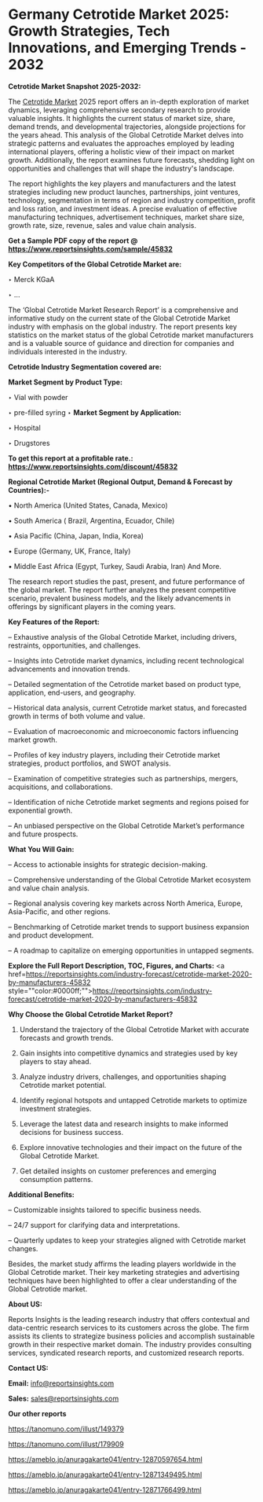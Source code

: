 # Germany Cetrotide Market 2025: Growth Strategies, Tech Innovations, and Emerging Trends - 2032

<strong>Cetrotide Market Snapshot 2025-2032:</strong>

The <a href=https://www.reportsinsights.com/sample/45832>Cetrotide Market</a> 2025 report offers an in-depth exploration of market dynamics, leveraging comprehensive secondary research to provide valuable insights. It highlights the current status of market size, share, demand trends, and developmental trajectories, alongside projections for the years ahead. This analysis of the Global Cetrotide Market delves into strategic patterns and evaluates the approaches employed by leading international players, offering a holistic view of their impact on market growth. Additionally, the report examines future forecasts, shedding light on opportunities and challenges that will shape the industry's landscape.

The report highlights the key players and manufacturers and the latest strategies including new product launches, partnerships, joint ventures, technology, segmentation in terms of region and industry competition, profit and loss ration, and investment ideas. A precise evaluation of effective manufacturing techniques, advertisement techniques, market share size, growth rate, size, revenue, sales and value chain analysis.

<strong>Get a Sample PDF copy of the report @ <a href=https://www.reportsinsights.com/sample/45832 style=color:#0000ff;>https://www.reportsinsights.com/sample/45832</a></strong>

<strong>Key Competitors of the Global Cetrotide Market are:</strong>

‣ Merck KGaA

‣ ...

The ‘Global Cetrotide Market Research Report’ is a comprehensive and informative study on the current state of the Global Cetrotide Market industry with emphasis on the global industry. The report presents key statistics on the market status of the global Cetrotide market manufacturers and is a valuable source of guidance and direction for companies and individuals interested in the industry.

<strong>Cetrotide Industry Segmentation covered are:</strong>

<strong>Market Segment by Product Type:</strong>

‣ Vial with powder

‣ pre-filled syring
‣ 
<strong>Market Segment by Application:</strong>

‣ Hospital

‣ Drugstores

<strong>To get this report at a profitable rate.: <a href=https://www.reportsinsights.com/discount/45832 style=color:#0000ff;>https://www.reportsinsights.com/discount/45832</a></strong>

<strong>Regional Cetrotide Market (Regional Output, Demand &amp; Forecast by Countries):-</strong>

• North America (United States, Canada, Mexico)

• South America ( Brazil, Argentina, Ecuador, Chile)

• Asia Pacific (China, Japan, India, Korea)

• Europe (Germany, UK, France, Italy)

• Middle East Africa (Egypt, Turkey, Saudi Arabia, Iran) And More.

The research report studies the past, present, and future performance of the global market. The report further analyzes the present competitive scenario, prevalent business models, and the likely advancements in offerings by significant players in the coming years.

<strong>Key Features of the Report:</strong>

– Exhaustive analysis of the Global Cetrotide Market, including drivers, restraints, opportunities, and challenges.

– Insights into Cetrotide market dynamics, including recent technological advancements and innovation trends.

– Detailed segmentation of the Cetrotide market based on product type, application, end-users, and geography.

– Historical data analysis, current Cetrotide market status, and forecasted growth in terms of both volume and value.

– Evaluation of macroeconomic and microeconomic factors influencing market growth.

– Profiles of key industry players, including their Cetrotide market strategies, product portfolios, and SWOT analysis.

– Examination of competitive strategies such as partnerships, mergers, acquisitions, and collaborations.

– Identification of niche Cetrotide market segments and regions poised for exponential growth.

– An unbiased perspective on the Global Cetrotide Market’s performance and future prospects.

<strong>What You Will Gain:</strong>

– Access to actionable insights for strategic decision-making.

– Comprehensive understanding of the Global Cetrotide Market ecosystem and value chain analysis.

– Regional analysis covering key markets across North America, Europe, Asia-Pacific, and other regions.

– Benchmarking of Cetrotide market trends to support business expansion and product development.

– A roadmap to capitalize on emerging opportunities in untapped segments.

<strong>Explore the Full Report Description, TOC, Figures, and Charts:</strong>
<a href=https://reportsinsights.com/industry-forecast/cetrotide-market-2020-by-manufacturers-45832 style=""color:#0000ff;"">https://reportsinsights.com/industry-forecast/cetrotide-market-2020-by-manufacturers-45832</a>

<strong>Why Choose the Global Cetrotide Market Report?</strong>

1. Understand the trajectory of the Global Cetrotide Market with accurate forecasts and growth trends.

2. Gain insights into competitive dynamics and strategies used by key players to stay ahead.

3. Analyze industry drivers, challenges, and opportunities shaping Cetrotide market potential.

4. Identify regional hotspots and untapped Cetrotide markets to optimize investment strategies.

5. Leverage the latest data and research insights to make informed decisions for business success.

6. Explore innovative technologies and their impact on the future of the Global Cetrotide Market.

7. Get detailed insights on customer preferences and emerging consumption patterns.

<strong>Additional Benefits:</strong>

– Customizable insights tailored to specific business needs.

– 24/7 support for clarifying data and interpretations.

– Quarterly updates to keep your strategies aligned with Cetrotide market changes.

Besides, the market study affirms the leading players worldwide in the Global Cetrotide market. Their key marketing strategies and advertising techniques have been highlighted to offer a clear understanding of the Global Cetrotide market.

<strong><strong>About US</strong>:</strong>

Reports Insights is the leading research industry that offers contextual and data-centric research services to its customers across the globe. The firm assists its clients to strategize business policies and accomplish sustainable growth in their respective market domain. The industry provides consulting services, syndicated research reports, and customized research reports.

<strong>Contact US:</strong>

<p class=><b>Email:</b> <a href=mailto:info@reportsinsights.com>info@reportsinsights.com</a></p>
<p class=><b>Sales:</b> <a href=mailto:sales@reportsinsights.com>sales@reportsinsights.com</a></p>

<strong>Our other reports</strong>

<a href=https://tanomuno.com/illust/149379>https://tanomuno.com/illust/149379</a>

<a href=https://tanomuno.com/illust/179909>https://tanomuno.com/illust/179909</a>

<a href=https://ameblo.jp/anuragakarte041/entry-12870597654.html>https://ameblo.jp/anuragakarte041/entry-12870597654.html</a>

<a href=https://ameblo.jp/anuragakarte041/entry-12871349495.html>https://ameblo.jp/anuragakarte041/entry-12871349495.html</a>

<a href=https://ameblo.jp/anuragakarte041/entry-12871766499.html>https://ameblo.jp/anuragakarte041/entry-12871766499.html</a>
